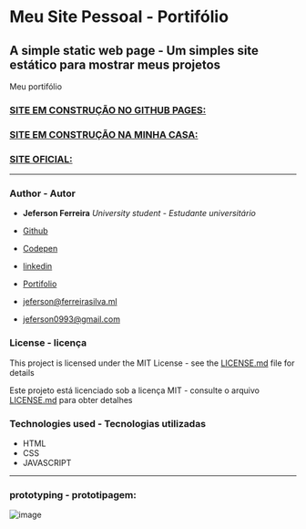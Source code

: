 # Meu Site Pessoal - Portifólio
## A simple static web page - Um simples site estático para mostrar meus projetos

Meu portifólio

### [SITE EM CONSTRUÇÃO NO GITHUB PAGES:](http://jeferson0993.github.io)

### [SITE EM CONSTRUÇÃO NA MINHA CASA:](http://jeferson.myddns.me/portifolio)


### [SITE OFICIAL:](http://www.jeferson.ml)

---

### Author - Autor

* **Jeferson Ferreira** *University student - Estudante universitário*

* [Github](https://github.com/jeferson0993)
* [Codepen](https://codepen.io/jeferson0993)
* [linkedin](https://www.linkedin.com/in/jeferson-ferreira-4a036b143)
* [Portifolio](http://www.jeferson.ml)
* jeferson@ferreirasilva.ml
* jeferson0993@gmail.com

### License - licença

This project is licensed under the MIT License - see the [LICENSE.md](LICENSE) file for details

Este projeto está licenciado sob a licença MIT - consulte o arquivo [LICENSE.md](LICENSE) para obter detalhes

### Technologies used - Tecnologias utilizadas

* HTML
* CSS
* JAVASCRIPT

---

### prototyping  - prototipagem:

![image](https://user-images.githubusercontent.com/29678099/54076593-53c84800-428c-11e9-9215-59d1ee72d148.png)
